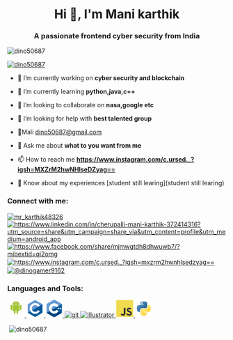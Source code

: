 <h1 align="center">Hi 👋, I'm Mani karthik</h1>
<h3 align="center">A passionate frontend cyber security from India</h3>

<p align="left"> <img src="https://komarev.com/ghpvc/?username=dino50687&label=Profile%20views&color=0e75b6&style=flat" alt="dino50687" /> </p>

<p align="left"> <a href="https://github.com/ryo-ma/github-profile-trophy"><img src="https://github-profile-trophy.vercel.app/?username=dino50687" alt="dino50687" /></a> </p>

- 🔭 I’m currently working on **cyber security and blockchain**

- 🌱 I’m currently learning **python,java,c++**

- 👯 I’m looking to collaborate on **nasa,google etc**

- 🤝 I’m looking for help with **best talented group**

- 📝Mali [dino50687@gmail.com](dino50687@gmail.com)

- 💬 Ask me about **what to you want from me**

- 📫 How to reach me **https://www.instagram.com/c.ursed._?igsh=MXZrM2hwNHlseDZyag==**

- 📄 Know about my experiences [student still learing](student still learing)

<h3 align="left">Connect with me:</h3>
<p align="left">
<a href="https://twitter.com/mr_karthik48326" target="blank"><img align="center" src="https://raw.githubusercontent.com/rahuldkjain/github-profile-readme-generator/master/src/images/icons/Social/twitter.svg" alt="mr_karthik48326" height="30" width="40" /></a>
<a href="https://linkedin.com/in/https://www.linkedin.com/in/cherupalli-mani-karthik-372414316?utm_source=share&utm_campaign=share_via&utm_content=profile&utm_medium=android_app" target="blank"><img align="center" src="https://raw.githubusercontent.com/rahuldkjain/github-profile-readme-generator/master/src/images/icons/Social/linked-in-alt.svg" alt="https://www.linkedin.com/in/cherupalli-mani-karthik-372414316?utm_source=share&utm_campaign=share_via&utm_content=profile&utm_medium=android_app" height="30" width="40" /></a>
<a href="https://fb.com/https://www.facebook.com/share/mjmwgtdh8dhwuwb7/?mibextid=qi2omg" target="blank"><img align="center" src="https://raw.githubusercontent.com/rahuldkjain/github-profile-readme-generator/master/src/images/icons/Social/facebook.svg" alt="https://www.facebook.com/share/mjmwgtdh8dhwuwb7/?mibextid=qi2omg" height="30" width="40" /></a>
<a href="https://instagram.com/https://www.instagram.com/c.ursed._?igsh=mxzrm2hwnhlsedzyag==" target="blank"><img align="center" src="https://raw.githubusercontent.com/rahuldkjain/github-profile-readme-generator/master/src/images/icons/Social/instagram.svg" alt="https://www.instagram.com/c.ursed._?igsh=mxzrm2hwnhlsedzyag==" height="30" width="40" /></a>
<a href="https://www.youtube.com/c/@dinogamer9162" target="blank"><img align="center" src="https://raw.githubusercontent.com/rahuldkjain/github-profile-readme-generator/master/src/images/icons/Social/youtube.svg" alt="@dinogamer9162" height="30" width="40" /></a>
</p>

<h3 align="left">Languages and Tools:</h3>
<p align="left"> <a href="https://developer.android.com" target="_blank" rel="noreferrer"> <img src="https://raw.githubusercontent.com/devicons/devicon/master/icons/android/android-original-wordmark.svg" alt="android" width="40" height="40"/> </a> <a href="https://www.cprogramming.com/" target="_blank" rel="noreferrer"> <img src="https://raw.githubusercontent.com/devicons/devicon/master/icons/c/c-original.svg" alt="c" width="40" height="40"/> </a> <a href="https://www.w3schools.com/cpp/" target="_blank" rel="noreferrer"> <img src="https://raw.githubusercontent.com/devicons/devicon/master/icons/cplusplus/cplusplus-original.svg" alt="cplusplus" width="40" height="40"/> </a> <a href="https://git-scm.com/" target="_blank" rel="noreferrer"> <img src="https://www.vectorlogo.zone/logos/git-scm/git-scm-icon.svg" alt="git" width="40" height="40"/> </a> <a href="https://www.adobe.com/in/products/illustrator.html" target="_blank" rel="noreferrer"> <img src="https://www.vectorlogo.zone/logos/adobe_illustrator/adobe_illustrator-icon.svg" alt="illustrator" width="40" height="40"/> </a> <a href="https://developer.mozilla.org/en-US/docs/Web/JavaScript" target="_blank" rel="noreferrer"> <img src="https://raw.githubusercontent.com/devicons/devicon/master/icons/javascript/javascript-original.svg" alt="javascript" width="40" height="40"/> </a> <a href="https://www.python.org" target="_blank" rel="noreferrer"> <img src="https://raw.githubusercontent.com/devicons/devicon/master/icons/python/python-original.svg" alt="python" width="40" height="40"/> </a> </p>

<p>&nbsp;<img align="center" src="https://github-readme-stats.vercel.app/api?username=dino50687&show_icons=true&locale=en" alt="dino50687" /></p>

